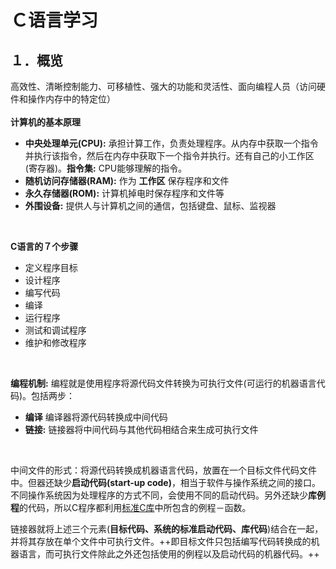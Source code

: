 
# Ｃ语言学习
## １．概览
高效性、清晰控制能力、可移植性、强大的功能和灵活性、面向编程人员（访问硬件和操作内存中的特定位）</br></br>
**计算机的基本原理**
* **中央处理单元(CPU):** 承担计算工作，负责处理程序。从内存中获取一个指令并执行该指令，然后在内存中获取下一个指令并执行。还有自己的小工作区(寄存器)。**指令集:** CPU能够理解的指令。
* **随机访问存储器(RAM):** 作为 **工作区** 保存程序和文件
* **永久存储器(ROM):** 计算机掉电时保存程序和文件等
* **外围设备:** 提供人与计算机之间的通信，包括键盘、鼠标、监视器
</br>

**C语言的７个步骤**
* 定义程序目标
* 设计程序
* 编写代码
* 编译
* 运行程序
* 测试和调试程序
* 维护和修改程序
</br>

**编程机制:** 编程就是使用程序将源代码文件转换为可执行文件(可运行的机器语言代码)。包括两步：
* **编译** 编译器将源代码转换成中间代码
* **链接:** 链接器将中间代码与其他代码相结合来生成可执行文件
</br>

中间文件的形式：将源代码转换成机器语言代码，放置在一个目标文件代码文件中。但器还缺少**启动代码(start-up code)**，相当于软件与操作系统之间的接口。不同操作系统因为处理程序的方式不同，会使用不同的启动代码。另外还缺少**库例程**的代码，所以C程序都利用[标准C库](https://www-s.acm.illinois.edu/webmonkeys/book/c_guide/index.html)中所包含的例程－函数。

链接器就将上述三个元素(**目标代码、系统的标准启动代码、库代码**)结合在一起，并将其存放在单个文件中可执行文件。++即目标文件只包括编写代码转换成的机器语言，而可执行文件除此之外还包括使用的例程以及启动代码的机器代码。++












